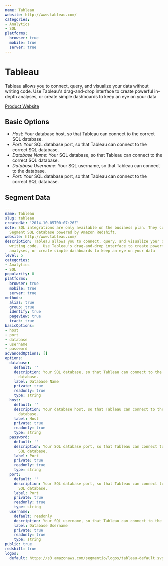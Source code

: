 ```yaml
---
name: Tableau
website: http://www.tableau.com/
categories:
- Analytics
- SQL
platforms:
  browser: true
  mobile: true
  server: true
---
```


# Tableau

Tableau allows you to connect, query, and visualize your data without writing code.  Use Tableau's drag-and-drop interface to create powerful in-depth analyses, or create simple dashboards to keep an eye on your data

[Product Website](http://www.tableau.com/)

## Basic Options

- *Host*: Your database host, so that Tableau can connect to the correct SQL database.
- *Port*: Your SQL database port, so that Tableau can connect to the correct SQL database.
- *Database Name*: Your SQL database, so that Tableau can connect to the correct SQL database.
- *Database Username*: Your SQL username, so that Tableau can connect to the database.
- *Port*: Your SQL database port, so that Tableau can connect to the correct SQL database.


## Segment Data
```yaml
---
name: Tableau
slug: tableau
createdAt: '2014-10-05T00:07:26Z'
note: SQL integrations are only available on the business plan. They connect to your
  Segment SQL database powered by Amazon Redshift.
website: http://www.tableau.com/
description: Tableau allows you to connect, query, and visualize your data without
  writing code.  Use Tableau's drag-and-drop interface to create powerful in-depth
  analyses, or create simple dashboards to keep an eye on your data
level: 5
categories:
- Analytics
- SQL
popularity: 0
platforms:
  browser: true
  mobile: true
  server: true
methods:
  alias: true
  group: true
  identify: true
  pageview: true
  track: true
basicOptions:
- host
- port
- database
- username
- password
advancedOptions: []
options:
  database:
    default: ''
    description: Your SQL database, so that Tableau can connect to the correct SQL
      database.
    label: Database Name
    private: true
    readonly: true
    type: string
  host:
    default: ''
    description: Your database host, so that Tableau can connect to the correct SQL
      database.
    label: Host
    private: true
    readonly: true
    type: string
  password:
    default: ''
    description: Your SQL database port, so that Tableau can connect to the correct
      SQL database.
    label: Port
    private: true
    readonly: true
    type: string
  port:
    default: ''
    description: Your SQL database port, so that Tableau can connect to the correct
      SQL database.
    label: Port
    private: true
    readonly: true
    type: string
  username:
    default: readonly
    description: Your SQL username, so that Tableau can connect to the database.
    label: Database Username
    private: true
    readonly: true
    type: string
public: true
redshift: true
logos:
  default: https://s3.amazonaws.com/segmentio/logos/tableau-default.svg

```

